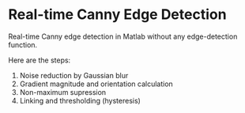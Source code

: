 # Real-time Canny Edge Detection
Real-time Canny edge detection in Matlab without any edge-detection function.


Here are the steps:
1. Noise reduction by Gaussian blur
2. Gradient magnitude and orientation calculation
3. Non-maximum supression
4. Linking and thresholding (hysteresis)
